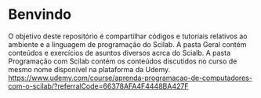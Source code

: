 # Benvindo
 O objetivo deste repositório é compartilhar códigos e tutoriais relativos ao ambiente e a linguagem de programação do Scilab.
 A pasta Geral contém conteúdos e exercícios de asuntos diversos acrca do Scialb.
 A pasta Programação com Scilab contém os conteúdos discutidos no curso de mesmo nome disponível na plataforma da Udemy.
 https://www.udemy.com/course/aprenda-programacao-de-computadores-com-o-scilab/?referralCode=66378AFA4F4448BA427F
